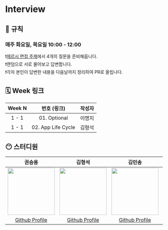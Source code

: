 # Interview
## 🚫 규칙
### 매주 화요일, 목요일 10:00 - 12:00
❗️[제르시 면접 주제](https://github.com/JeaSungLEE/iOSInterviewquestions)에서 4개의 질문을 준비해옵니다. <br>
❗️랜덤으로 서로 물어보고 답변합니다. <br>
❗️각자 본인이 답변한 내용을 다음날까지 정리하여 PR로 올립나다. <br>

## 🗓️ Week 링크
| Week N | 번호 (링크) | 작성자 | 
|:--:|:--:|:--:|
| 1 - 1 | 01. Optional | 이명지 |
| 1 - 1 | 02. App Life Cycle | 김형석 | 


## 😶 스터디원
| 권승용 | 김형석 | 김민송 | 이명지 | 이대훈 |
| :-------: | :--------: | :--------: | :--------: | :--------: |
| <Img src = "https://avatars.githubusercontent.com/u/22342277?v=4"  width="150" height="150"> |  <Img src = "https://avatars.githubusercontent.com/u/102458207?v=4"  width="150" height="150"> | <Img src = "https://avatars.githubusercontent.com/u/124889931?v=4"  width="150" height="150"> | <Img src = "https://avatars.githubusercontent.com/u/109843103?v=4"  width="150" height="150"> | <Img src = "https://private-avatars.githubusercontent.com/u/43189761?v=4"  width="150" height="150"> |
|[Github Profile](https://github.com/ericKwon95) | [Github Profile](https://github.com/NeoSelf1) | [Github Profile](https://github.com/mint3382) | [Github Profile](https://github.com/zzangmmz) | [Github Profile](https://github.com/Hoon94) |
